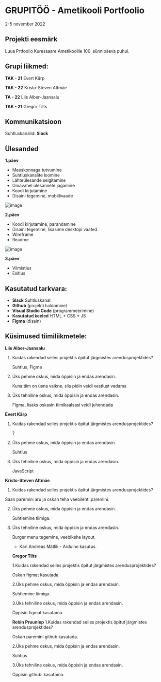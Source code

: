 # GRUPITÖÖ - Ametikooli Portfoolio
2-5 november 2022

## Projekti eesmärk
Luua Prtfoolio Kuressaare Ametikoolile 100. sünnipäeva puhul. 

## Grupi liikmed:
**TAK - 21**
Evert Kärp

**TAK - 22**
Kristo-Steven Altmäe

**TA - 22**
Liis Alber-Jaansalu

**TAK - 21**
Gregor Tilts

## Kommunikatsioon
Suhtluskanalid: 
**Slack**

## Ülesanded
**1.päev**

- Meeskonnaga tutvumine
- Suhtluskanalite loomine
- Lähteülesande selgitamine
- Omavahel ülesannete jagamine
- Koodi kirjutamine
- Disaini tegemine, mobiilivaade

![image](https://github.com/Mannicoon/Ametikool-100/blob/master/visuaal1.jpg)

**2.päev**

- Koodi kirjutamine, parandamine
- Disaini tegemine, lisasime desktopi vaated
- Wireframe
- Readme

![image](https://github.com/Mannicoon/Ametikool-100/blob/master/visuaal2.jpg)

**3.päev**

- Viimistlus
- Esitlus

## Kasutatud tarkvara:
* **Slack** Suhtluskanal 
* **Github** (projekti haldamine)
* **Visual Studio Code** (programmeerimine)
* **Kasutatud keeled** HTML + CSS + JS
* **Figma** (disain)

## Küsimused tiimiliikmetele: 

**Liis Alber-Jaansalu**

1. Kuidas rakendad selles projektis õpitut järgmistes arendusprojektides?

   Suhtlus, Figma

2. Üks pehme oskus, mida õppisin ja endas arendasin.
   
   Kuna tiim on üsna vaikne, siis pidin veidi vestlust vedama

3. Üks tehniline oskus, mida õppisin ja endas arendasin.

   Figma, lisaks oskasin tiimikaalsasi veidi juhendada
   
   
**Evert Kärp**   
   
1. Kuidas rakendad selles projektis õpitut järgmistes arendusprojektides?

   ?

2. Üks pehme oskus, mida õppisin ja endas arendasin.
   
   Suhtlus

3. Üks tehniline oskus, mida õppisin ja endas arendasin.

   JavaScript
   
   
 **Kristo-Steven Altmäe**

 1. Kuidas rakendad selles projektis õpitut järgmistes arendusprojektides?

  Saan paremini aru ja oskan teha veebilehti paremini. 

2. Üks pehme oskus, mida õppisin ja endas arendasin.

   Suhtlemine tiimiga.

3. Üks tehniline oskus, mida õppisin ja endas arendasin.

   Burger menu tegemine, veebikehe layout.   
   
      


   * Karl Andreas Mätlik - Arduino kasutus.
   
   
   **Gregor Tilts**
   
   1.Kuidas rakendad selles projektis õpitut järgmistes arendusprojektides?
   
   Oskan  figmat kasutada.
   
   2.Üks pehme oskus, mida õppisin ja endas arendasin.
   
   Suhtlemine tiimiga.
   
   3.Üks tehniline oskus, mida õppisin ja endas arendasin.
   
   Õppisin figmat kasutama.
   
   **Robin Pruunlep**
   1.Kuidas rakendad selles projektis õpitut järgmistes arendusprojektides?
   
   Oskan paremini github kasutada.
   
   2.Üks pehme oskus, mida õppisin ja endas arendasin.
   
   Suhtlus.
   
   3.Üks tehniline oskus, mida õppisin ja endas arendasin.
   
   Õppisin githubi kasutama.
   

